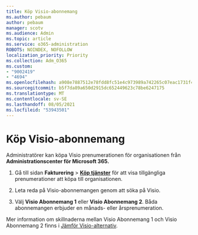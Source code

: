 ```yaml
---
title: Köp Visio-abonnemang
ms.author: pebaum
author: pebaum
manager: scotv
ms.audience: Admin
ms.topic: article
ms.service: o365-administration
ROBOTS: NOINDEX, NOFOLLOW
localization_priority: Priority
ms.collection: Adm_O365
ms.custom:
- "9002419"
- "4694"
ms.openlocfilehash: a908e7887512e78fdd8fc51e4c973989a742265c07eac1731f4d658231cd29e7
ms.sourcegitcommit: b5f7da89a650d2915dc652449623c78be6247175
ms.translationtype: MT
ms.contentlocale: sv-SE
ms.lasthandoff: 08/05/2021
ms.locfileid: "53943501"
---
```

# <a name="purchase-visio-subscription"></a>Köp Visio-abonnemang

Administratörer kan köpa Visio prenumerationen för organisationen från **Administrationscenter för Microsoft 365.**

1. Gå till sidan **Fakturering** > **[Köp tjänster](https://go.microsoft.com/fwlink/p/?linkid=868433)** för att visa tillgängliga prenumerationer att köpa till organisationen.

2. Leta reda på Visio-abonnemangen genom att söka på Visio.

3. Välj **Visio Abonnemang 1** eller **Visio Abonnemang 2**. Båda abonnemangen erbjuder en månads- eller årsprenumeration.

Mer information om skillnaderna mellan Visio Abonnemang 1 och Visio Abonnemang 2 finns i [Jämför Visio-alternativ](https://products.office.com/Visio/microsoft-visio-plans-and-pricing-compare-visio-options).
